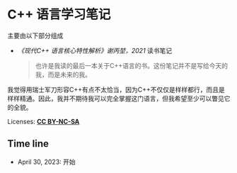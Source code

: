 # C++ 语言学习笔记

主要由以下部分组成

- *《现代C++ 语言核心特性解析》谢丙堃，2021* 读书笔记
	> 也许是我读的最后一本关于C++语言的书。这份笔记并不是写给今天的我，而是未来的我。



我觉得用瑞士军刀形容C++有点不太恰当，因为C++不仅仅是样样都行，而且是样样精通。因此，我并不期待我可以完全掌握这门语言，但我希望至少可以瞥见它的全貌。



Licenses: **[CC BY-NC-SA](https://creativecommons.org/licenses/by-nc-sa/4.0/legalcode)**



## Time line

- April 30, 2023: 开始